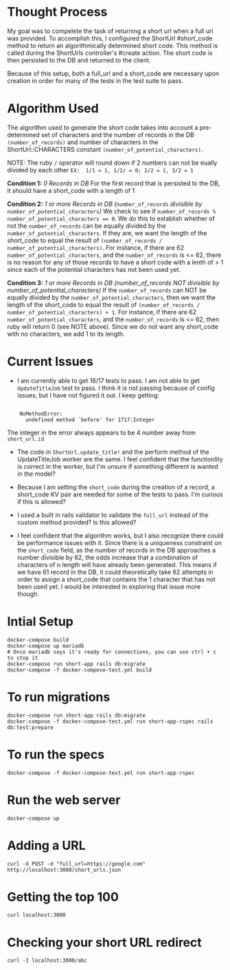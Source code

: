 # Thought Process
 My goal was to compelete the task of returning a short url when a full url was provided.
 To accomplish this, I configured the ShortUrl #short_code method to return an algorithmically
 determined short code. This method is called during the ShortUrls controller's #create action.
 The short code is then persisted to the DB and returned to the client.

 Because of this setup, both a full_url and a short_code are necessary upon creation in
 order for many of the tests in the test suite to pass.

# Algorithm Used
 The algorithm used to generate the short code takes into account a pre-determined set of characters
 and the number of records in the DB `(number_of_records)` and number of characters in the ShortUrl::CHARACTERS constant `(number_of_potential_characters)`.

 NOTE: The ruby `/` operator will round down if 2 numbers can not be eually divided by each other
 `EX:  1/1 = 1, 1/2/ = 0; 2/2 = 1, 3/2 = 1`

**Condition 1:** *0 Records in DB*
 For the first record that is persisted to the DB, it should have a short_code with a length of 1

**Condition 2:** *1 or more Records in DB (`number_of_records` divisible by `number_of_potential_characters`)*
 We check to see if `number_of_records % number_of_potential_characters == 0`. We do this to establish
 whether of not the `number_of_records` can be equally divided by the `number_of_potential_characters`.
 If they are, we want the length of the short_code to equal the result of `(number_of_records / number_of_potential_characters)`. For instance, if there are 62 `number_of_potential_characters`, and
 the `number_of_records` is <= 62, there is no reason for any of those records to have a short code
 with a lenth of > 1 since each of the potential characters has not been used yet.

**Condition 3:** *1 or more Records in DB (number_of_records NOT divisible by number_of_potential_characters)*
 If the `number_of_records` can NOT be equally divided by the `number_of_potential_characters`, then
 we want the length of the short_code to equal the result of `(number_of_records / number_of_potential_characters) + 1`. For instance, if there are 62 `number_of_potential_characters`, and
 the `number_of_records` is <= 62, then ruby will return 0 (see NOTE above). Since we do not want any short_code with no characters, we add 1 to its length.
# Current Issues
 - I am currently able to get 16/17 tests to pass. I am not able to get `UpdateTitleJob` test to pass.
 I think it is not passing because of config issues, but I have not figured it out. I keep getting:
 ```Failure/Error: let(:job) { UpdateTitleJob.perform_later(short_url.id) }

     NoMethodError:
       undefined method `before' for 1717:Integer
  ```
  The integer in the error always appears to be 4 number away from `short_url.id`

 - The code in `ShortUrl.update_title!` and the perform method of the UpdateTitleJob worker are the same.
 I feel confident that the functionlity is correct in the worker, but I'm unsure if something different
 is wanted in the model?

 - Because I am setting the `short_code` during the creation of a record, a short_code KV pair are
 needed for some of the tests to pass. I'm curious if this is allowed?

 - I used a built in rails validator to validate the `full_url` instead of the custom method provided?
 Is this allowed?

 - I feel confident that the algorithm works, but I also recognize there could be performance issues with it.
 Since there is a uniqueness constraint on the `short_code` field, as the number of records in the DB
 approaches a number divisible by 62, the odds increase that a combination of characters of n length
 will have already been generated. This means if we have 61 record in the DB, it could theoretically take
 62 attempts in order to assign a short_code that contains the 1 character that has not been used yet.
 I would be interested in exploring that issue more though.

# Intial Setup

    docker-compose build
    docker-compose up mariadb
    # Once mariadb says it's ready for connections, you can use ctrl + c to stop it
    docker-compose run short-app rails db:migrate
    docker-compose -f docker-compose-test.yml build

# To run migrations

    docker-compose run short-app rails db:migrate
    docker-compose -f docker-compose-test.yml run short-app-rspec rails db:test:prepare

# To run the specs

    docker-compose -f docker-compose-test.yml run short-app-rspec

# Run the web server

    docker-compose up

# Adding a URL

    curl -X POST -d "full_url=https://google.com" http://localhost:3000/short_urls.json

# Getting the top 100

    curl localhost:3000

# Checking your short URL redirect

    curl -I localhost:3000/abc

